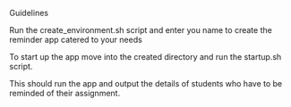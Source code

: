Guidelines

Run the create_environment.sh script and enter you name to create the reminder app catered to your needs

To start up the app move into the created directory and run the startup.sh script.

This should run the app and output the details of students who have to be reminded of their assignment.
